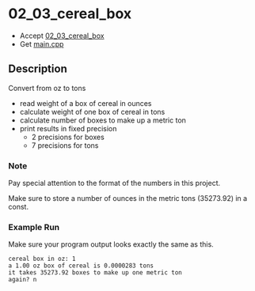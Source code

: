 # 02_03_cereal_box

- Accept [02_03_cereal_box](https://classroom.github.com/a/HpOFSv-V)
- Get [main.cpp](main.cpp)

## Description

Convert from oz to tons

- read weight of a box of cereal in ounces
- calculate weight of one box of cereal in tons
- calculate number of boxes to make up a metric ton
- print results in fixed precision
    - 2 precisions for boxes
    - 7 precisions for tons

### Note

Pay special attention to the format of the numbers in this project.

Make sure to store a number of ounces in the metric tons (35273.92) in a const.

### Example Run

Make sure your program output looks exactly the same as this.

```
cereal box in oz: 1
a 1.00 oz box of cereal is 0.0000283 tons
it takes 35273.92 boxes to make up one metric ton
again? n
```
